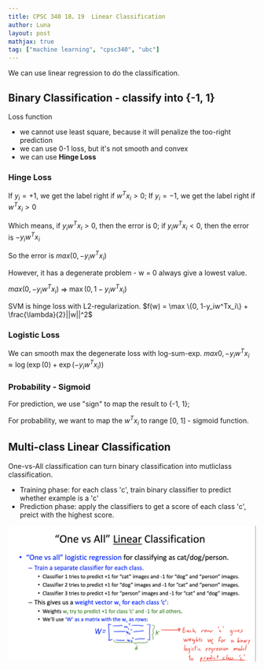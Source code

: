 ```yaml
---
title: CPSC 340 18，19  Linear Classification
author: Luna
layout: post
mathjax: true
tag: ["machine learning", "cpsc340", "ubc"]
---
```


We can use linear regression to do the classification.
## Binary Classification - classify into {-1, 1}
Loss function
- we cannot use least square, because it will penalize the too-right prediction
- we can use 0-1 loss, but it's not smooth and convex
- we can use **Hinge Loss**  

### Hinge Loss
If $y_i = + 1$, we get the label right if $w^Tx_i > 0$; If $y_i = - 1$, we get the label right if $w^Tx_i > 0$

Which means, if $y_iw^Tx_i > 0$, then the error is 0; if $y_iw^Tx_i < 0$, then the error is $-y_iw^Tx_i$

So the error is $max(0, -y_iw^Tx_i)$

However, it has a degenerate problem - w = 0 always give a lowest value.

$max(0, -y_iw^Tx_i)$ => $\max(0, 1-y_iw^Tx_i)$

SVM is hinge loss with L2-regularization. 
$f(w) = \max \{0, 1-y_iw^Tx_i\} + \frac{\lambda}{2}||w||^2$


### Logistic Loss
We can smooth max the degenerate loss with log-sum-exp.
$max{0, -y_iw^Tx_i} \approx \log(\exp(0) + \exp(-y_iw^Tx_i))$

### Probability - Sigmoid
For prediction, we use "sign" to map the result to {-1, 1};

For probability, we want to map the $w^Tx_i$ to range [0, 1] - sigmoid function.


## Multi-class Linear Classification
One-vs-All classification can turn binary classification into mutliclass classification.

- Training phase: for each class 'c', train binary classifier to predict whether example is a 'c'
- Prediction phase: apply the classifiers to get a score of each class 'c', preict with the highest score.

![](/img/cpsc340/multiclassification.png)
